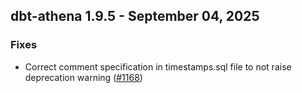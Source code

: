 ## dbt-athena 1.9.5 - September 04, 2025

### Fixes

- Correct comment specification in timestamps.sql file to not raise deprecation warning ([#1168](https://github.com/dbt-labs/dbt-adapters/issues/1168))
